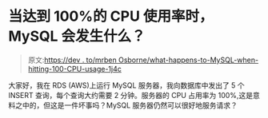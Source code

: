 # 当达到 100%的 CPU 使用率时，MySQL 会发生什么？

> 原文:[https://dev . to/mrben Osborne/what-happens-to-MySQL-when-hitting-100-CPU-usage-1j4c](https://dev.to/mrbenosborne/what-happens-to-mysql-when-hitting-100-cpu-usage-1j4c)

大家好，我在 RDS (AWS)上运行 MySQL 服务器，我向数据库中发出了 5 个 INSERT 查询，每个查询大约需要 2 分钟。服务器的 CPU 占用率为 100%,这是意料之中的，但这是一件坏事吗？MySQL 服务器仍然可以很好地服务请求？